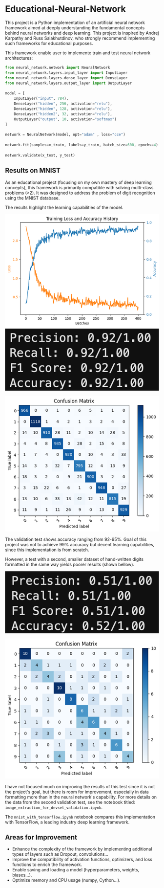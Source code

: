 # Educational-Neural-Network

This project is a Python implementation of an artificial neural network framework aimed at deeply understanding the fundamental concepts behind neural networks and deep learning. This project is inspired by Andrej Karpathy and Russ Salakhutdinov, who strongly recommend implementing such frameworks for educational purposes.

This framework enable user to implemente train and test neural network architectures:

```python
from neural_network.network import NeuralNetwork
from neural_network.layers.input_layer import InputLayer
from neural_network.layers.dense_layer import DenseLayer
from neural_network.layers.output_layer import OutputLayer

model = [
    InputLayer("input", 784),
    DenseLayer("hidden", 256, activation="relu"),
    DenseLayer("hidden", 128, activation="relu"),
    DenseLayer("hidden2", 32, activation="relu"),
    OutputLayer("output", 10, activation="softmax")
]

network = NeuralNetwork(model, opt="adam" , loss="cce")

network.fit(samples=x_train, labels=y_train, batch_size=600, epochs=4)

network.validate(x_test, y_test)
```

## Results on MNIST

As an educational project (focusing on my own mastery of deep learning concepts), this framework is primarily compatible with solving multi-class problems (>2). It was designed to address the problem of digit recognition using the MNIST database.

The results highlight the learning capabilities of the model.

![](/data/images/loss_and_acc.png "Loss and accuracy during training.")
![](/data/images/testset_perf.png "Validation performances")

![](/data/images/testset_conf.png "Validation confusion matrix")

The validation test shows accuracy ranging from 92-95%. Goal of this project was not to achieve 99% accuracy but decent learning capabilities, since this implementation is from scratch.

However, a test with a second, smaller dataset of hand-written digits formatted in the same way yields poorer results (shown bellow).

![](/data/images/devset_perf.png "Devset performances")

![](/data/images/devset_conf.png "Devset confusion matrix")

I have not focused much on improving the results of this test since it is not the project's goal, but there is room for improvement, especially in data formatting more than in the neural network's capability. For more details on the data from the second validation test, see the notebook titled: `image_extraction_for_devset_validation.ipynb`.

The `mnist_with_tensorflow.ipynb` notebook compares this implementation with TensorFlow, a leading industry deep learning framework.

## Areas for Improvement

- Enhance the complexity of the framework by implementing additional types of layers such as Dropout, convolutions...
- Improve the compatibility of activation functions, optimizers, and loss functions to enrich the framework.
- Enable saving and loading a model (hyperparameters, weights, biases...).
- Optimize memory and CPU usage (numpy, Cython...).
